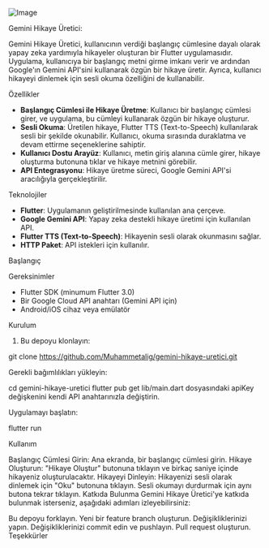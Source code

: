 ![Image](https://github.com/user-attachments/assets/e4b96f64-3670-42ac-87b1-c873ce516603)

Gemini Hikaye Üretici:

Gemini Hikaye Üretici, kullanıcının verdiği başlangıç cümlesine dayalı olarak yapay zeka yardımıyla hikayeler oluşturan bir Flutter uygulamasıdır. Uygulama, kullanıcıya bir başlangıç metni girme imkanı verir ve ardından Google'ın Gemini API'sini kullanarak özgün bir hikaye üretir. Ayrıca, kullanıcı hikayeyi dinlemek için sesli okuma özelliğini de kullanabilir.

Özellikler

- **Başlangıç Cümlesi ile Hikaye Üretme**: Kullanıcı bir başlangıç cümlesi girer, ve uygulama, bu cümleyi kullanarak özgün bir hikaye oluşturur.
- **Sesli Okuma**: Üretilen hikaye, Flutter TTS (Text-to-Speech) kullanılarak sesli bir şekilde okunabilir. Kullanıcı, okuma sırasında duraklatma ve devam ettirme seçeneklerine sahiptir.
- **Kullanıcı Dostu Arayüz**: Kullanıcı, metin giriş alanına cümle girer, hikaye oluşturma butonuna tıklar ve hikaye metnini görebilir.
- **API Entegrasyonu**: Hikaye üretme süreci, Google Gemini API'si aracılığıyla gerçekleştirilir.

Teknolojiler

- **Flutter**: Uygulamanın geliştirilmesinde kullanılan ana çerçeve.
- **Google Gemini API**: Yapay zeka destekli hikaye üretimi için kullanılan API.
- **Flutter TTS (Text-to-Speech)**: Hikayenin sesli olarak okunmasını sağlar.
- **HTTP Paket**: API istekleri için kullanılır.

Başlangıç

Gereksinimler

- Flutter SDK (minumum Flutter 3.0)
- Bir Google Cloud API anahtarı (Gemini API için)
- Android/iOS cihaz veya emülatör

Kurulum
1. Bu depoyu klonlayın:

git clone https://github.com/Muhammetalig/gemini-hikaye-uretici.git

Gerekli bağımlılıkları yükleyin:

cd gemini-hikaye-uretici
flutter pub get
lib/main.dart dosyasındaki apiKey değişkenini kendi API anahtarınızla değiştirin.

Uygulamayı başlatın:

flutter run

Kullanım

Başlangıç Cümlesi Girin: Ana ekranda, bir başlangıç cümlesi girin.
Hikaye Oluşturun: "Hikaye Oluştur" butonuna tıklayın ve birkaç saniye içinde hikayeniz oluşturulacaktır.
Hikayeyi Dinleyin: Hikayenizi sesli olarak dinlemek için "Oku" butonuna tıklayın. Sesli okumayı durdurmak için aynı butona tekrar tıklayın.
Katkıda Bulunma
Gemini Hikaye Üretici'ye katkıda bulunmak isterseniz, aşağıdaki adımları izleyebilirsiniz:

Bu depoyu forklayın.
Yeni bir feature branch oluşturun.
Değişikliklerinizi yapın.
Değişikliklerinizi commit edin ve pushlayın.
Pull request oluşturun. 
Teşekkürler

